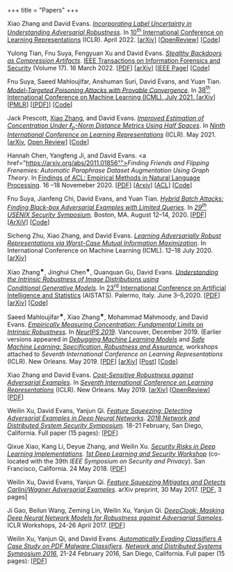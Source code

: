 +++
title = "Papers"
+++

Xiao Zhang and David Evans. <a href="https://arxiv.org/abs/2107.03250"><em>Incorporating Label Uncertainty in Understanding Adversarial Robustness</em></a>. In <a href="https://iclr.cc/Conferences/2022">10<sup>th</sup> International Conference on Learning Representations</a> (ICLR). April 2022. [<a href="https://arxiv.org/abs/2107.03250">arXiv</a>] [<a href="https://openreview.net/forum?id=6ET9SzlgNX">OpenReview</a>] [<a href="https://github.com/xiaozhanguva/Intrinsic_robustness_label_uncertainty">Code</a>]

Yulong Tian, Fnu Suya, Fengyuan Xu and David Evans. <a href="https://ieeexplore.ieee.org/document/9737144"><em>Stealthy Backdoors as Compression Artifacts</em></a>. <a href="https://ieeexplore.ieee.org/xpl/RecentIssue.jsp?punumber=10206">IEEE Transactions on Information Forensics and Security</a> (Volume 17). 16 March 2022. [<a href="https://uvasrg.github.io/docs/stealthy-backdoors.pdf">PDF</a>] [<a href="https://arxiv.org/abs/2104.15129">arXiv</a>] [<a href="https://ieeexplore.ieee.org/document/9737144">IEEE Page</a>] [<a href="https://github.com/yulongtzzz/Stealthy-Backdoors-as-Compression-Artifacts">Code</a>]

Fnu Suya,  Saeed Mahloujifar,  Anshuman Suri, David Evans, and Yuan Tian. <a href="https://arxiv.org/abs/2006.16469"><em>Model-Targeted Poisoning Attacks with Provable Convergence</em></a>. In <a href="https://icml.cc/Conferences/2021">38<sup>th</sup> International Conference on Machine Learning (ICML). July 2021. [<a href="https://arxiv.org/abs/2006.16469">arXiv</a>] [<a href="https://proceedings.mlr.press/v139/suya21a.html">PMLR</a>] [<a href="http://proceedings.mlr.press/v139/suya21a/suya21a.pdf">(PDF)</a>] [<a href="https://github.com/suyeecav/model-targeted-poisoning">Code</a>]

Jack Prescott, <a href="https://people.virginia.edu/~xz7bc/">Xiao Zhang</a>, and David Evans. [_Improved Estimation of Concentration Under &#8467;<sub>p</sub>-Norm Distance Metrics Using Half Spaces_](https://arxiv.org/abs/2103.12913). In [_Ninth International Conference on Learning Representations_](https://iclr.cc/Conferences/2021/) (ICLR). May 2021. [[arXiv](https://arxiv.org/abs/2103.12913), [Open Review](https://openreview.net/forum?id=BUlyHkzjgmA)] [[Code](https://github.com/jackbprescott/EMC_HalfSpaces)]

Hannah Chen, Yangfeng Ji, and David Evans. <a href="https://arxiv.org/abs/2011.01856""><em>Finding Friends and Flipping Frenemies: Automatic
Paraphrase Dataset Augmentation Using Graph Theory</em></a>. In <a href="https://www.aclweb.org/anthology/volumes/2020.findings-emnlp/">Findings of ACL: Empirical Methods in Natural Language Processing</a>. 16 &ndash;18 Novemeber 2020. [<a href="https://arxiv.org/pdf/2011.01856.pdf">PDF</a>] [<a href="https://arxiv.org/abs/2011.01856">Arxiv</a>] [<a href="https://www.aclweb.org/anthology/2020.findings-emnlp.426/">ACL</a>] [<a href="https://github.com/hannahxchen/automatic-paraphrase-dataset-augmentation">Code</a>]

Fnu Suya, Jianfeng Chi, David Evans, and Yuan Tian. [_Hybrid Batch Attacks: Finding Black-box Adversarial Examples with Limited Queries_](/docs/hybridbatch.pdf). In [_29<sup>th</sup> USENIX Security Symposium_](https://www.usenix.org/conference/usenixsecurity20). Boston, MA. August 12&ndash;14, 2020. [[PDF](/docs/hybridbatch.pdf)] [[ArXiV](https://arxiv.org/abs/1908.07000)] [[Code](https://github.com/suyeecav/Hybrid-Attack)]


Sicheng Zhu, Xiao Zhang, and David Evans. [_Learning Adversarially Robust Representations via Worst-Case Mutual Information Maximization_](https://www.cs.virginia.edu/evans/pubs/icml2020). In International Conference on Machine Learning (ICML). 12&ndash;18 July 2020. [<a href="https://arxiv.org/abs/2002.11798">arXiv</a>]

Xiao Zhang<sup><font size="-2">&#9733;</font></sup>, Jinghui
Chen<sup><font size="-2">&#9733;</font></sup>, Quanquan Gu, David
Evans. [_Understanding the Intrinsic Robustness of Image Distributions using Conditional&nbsp;Generative&nbsp;Models_](https://www.cs.virginia.edu/evans/pubs/aistats2020/). In <a href="https://aistats.org">23<sup>rd</sup> International Conference on Artificial Intelligence and Statistics</em></a> (AISTATS). Palermo, Italy. June 3&ndash;5,2020. [<a href="https://arxiv.org/pdf/2003.00378.pdf">PDF</a>] [<a href="https://arxiv.org/abs/2003.00378">arXiv</a>] [<a href="https://github.com/xiaozhanguva/Intrinsic-Rob">Code</a>]

Saeed Mahloujifar<sup><font size="-2">&#9733;</font></sup>, Xiao Zhang<sup><font size="-2">&#9733;</font></sup>, Mohammad Mahmoody, and David Evans. [_Empirically Measuring Concentration: Fundamental Limits on Intrinsic Robustness_](/docs/empirically-measuring-concentration.pdf). In [_NeurIPS 2019_](https://nips.cc/Conferences/2019/). Vancouver, December 2019. (Earlier versions appeared in [_Debugging Machine Learning Models_](https://debug-ml-iclr2019.github.io/) and [_Safe Machine Learning: Specification, Robustness and Assurance_](https://sites.google.com/view/safeml-iclr2019), workshops attached to <em>Seventh International Conference on Learning Representations</em> (ICLR). New Orleans. May 2019. [[PDF](/docs/empirically-measuring-concentration.pdf)] [[arXiv](https://arxiv.org/abs/1905.12202)] [[Post](https://jeffersonswheel.org/empirically-measuring-concentration/)] [[Code](https://github.com/xiaozhanguva/Measure-Concentration)]

Xiao Zhang and David Evans. [_Cost-Sensitive Robustness against Adversarial Examples_](/docs/cost-sensitive-robustness.pdf). In <a
href="https://iclr.cc/Conferences/2019"><em>Seventh International Conference on Learning Representations</em></a> (ICLR). New Orleans. May 2019. [<a href="https://arxiv.org/abs/1810.09225">arXiv</a>] [<a
href="https://openreview.net/forum?id=BygANhA9tQ">OpenReview</a>] [<a href="/docs/cost-sensitive-robustness.pdf">PDF</a>]

Weilin Xu, David Evans, Yanjun Qi. [_Feature Squeezing: Detecting Adversarial Examples in Deep Neural Networks_](/docs/featuresqueezing.pdf). 
[_2018 Network and Distributed System Security Symposium_](https://www.ndss-symposium.org/ndss2018/). 18-21 February, San Diego, California. Full paper (15 pages): [[PDF](/docs/featuresqueezing.pdf)]

Qixue Xiao, Kang Li, Deyue Zhang, and Weilin Xu. [_Security Risks in Deep Learning Implementations_](https://arxiv.org/abs/1711.11008). <a href="https://www.ieee-security.org/TC/SPW2018/DLS/#"><em>1st Deep Learning and Security Workshop</em></a> (co-located with the 39th <em>IEEE Symposium on Security and Privacy</em>). San Francisco, California. 24 May 2018. [[PDF](https://arxiv.org/pdf/1711.11008.pdf)]

Weilin Xu, David Evans, Yanjun Qi. [_Feature Squeezing Mitigates and Detects
Carlini/Wagner Adversarial Examples_](https://arxiv.org/abs/1705.10686). arXiv preprint, 30 May 2017. [[PDF](https://arxiv.org/pdf/1705.10686.pdf), 3 pages]

Ji Gao, Beilun Wang, Zeming Lin, Weilin Xu, Yanjun Qi. [_DeepCloak: Masking Deep Neural Network Models for Robustness against Adversarial Samples_](https://arxiv.org/abs/1702.06763). ICLR Workshops, 24-26 April 2017. [[PDF](https://arxiv.org/pdf/1702.06763.pdf)]

Weilin Xu, Yanjun Qi, and David Evans. [_Automatically Evading
Classifiers A Case Study on PDF Malware Classifiers_](/docs/evademl.pdf).  [_Network and Distributed Systems Symposium 2016_](https://www.internetsociety.org/events/ndss-symposium-2016), 21-24 February 2016, San Diego, California. Full paper (15 pages): [[PDF](/docs/evademl.pdf)]

